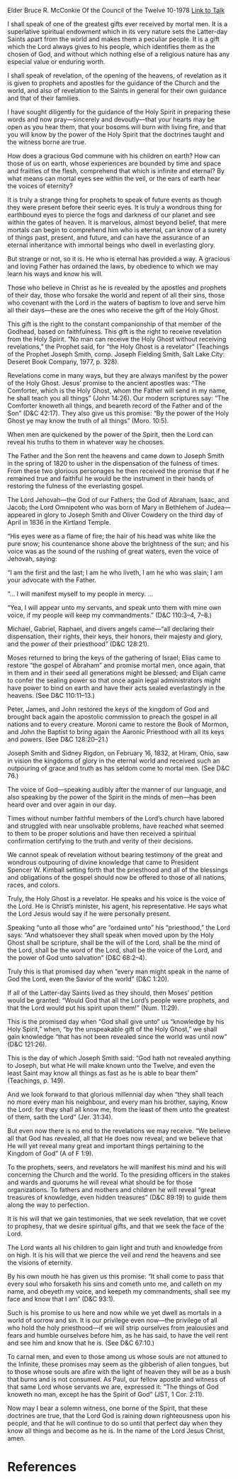 Elder Bruce R. McConkie
Of the Council of the Twelve
10-1978
[Link to Talk](https://www.churchofjesuschrist.org/study/general-conference/1978/10/thou-shalt-receive-revelation?lang=eng)

I shall speak of one of the greatest gifts ever received by mortal men. It is a superlative spiritual endowment which in its very nature sets the Latter-day Saints apart from the world and makes them a peculiar people. It is a gift which the Lord always gives to his people, which identifies them as the chosen of God, and without which nothing else of a religious nature has any especial value or enduring worth.

I shall speak of revelation, of the opening of the heavens, of revelation as it is given to prophets and apostles for the guidance of the Church and the world, and also of revelation to the Saints in general for their own guidance and that of their families.

I have sought diligently for the guidance of the Holy Spirit in preparing these words and now pray—sincerely and devoutly—that your hearts may be open as you hear them, that your bosoms will burn with living fire, and that you will know by the power of the Holy Spirit that the doctrines taught and the witness borne are true.

How does a gracious God commune with his children on earth? How can those of us on earth, whose experiences are bounded by time and space and frailties of the flesh, comprehend that which is infinite and eternal? By what means can mortal eyes see within the veil, or the ears of earth hear the voices of eternity?

It is truly a strange thing for prophets to speak of future events as though they were present before their seeric eyes. It is truly a wondrous thing for earthbound eyes to pierce the fogs and darkness of our planet and see within the gates of heaven. It is marvelous, almost beyond belief, that mere mortals can begin to comprehend him who is eternal, can know of a surety of things past, present, and future, and can have the assurance of an eternal inheritance with immortal beings who dwell in everlasting glory.

But strange or not, so it is. He who is eternal has provided a way. A gracious and loving Father has ordained the laws, by obedience to which we may learn his ways and know his will.

Those who believe in Christ as he is revealed by the apostles and prophets of their day, those who forsake the world and repent of all their sins, those who covenant with the Lord in the waters of baptism to love and serve him all their days—these are the ones who receive the gift of the Holy Ghost.

This gift is the right to the constant companionship of that member of the Godhead, based on faithfulness. This gift is the right to receive revelation from the Holy Spirit. “No man can receive the Holy Ghost without receiving revelations,” the Prophet said, for “the Holy Ghost is a revelator” (Teachings of the Prophet Joseph Smith, comp. Joseph Fielding Smith, Salt Lake City: Deseret Book Company, 1977, p. 328).

Revelations come in many ways, but they are always manifest by the power of the Holy Ghost. Jesus’ promise to the ancient apostles was: “The Comforter, which is the Holy Ghost, whom the Father will send in my name, he shall teach you all things” (John 14:26). Our modern scriptures say: “The Comforter knoweth all things, and beareth record of the Father and of the Son” (D&C 42:17). They also give us this promise: “By the power of the Holy Ghost ye may know the truth of all things” (Moro. 10:5).

When men are quickened by the power of the Spirit, then the Lord can reveal his truths to them in whatever way he chooses.

The Father and the Son rent the heavens and came down to Joseph Smith in the spring of 1820 to usher in the dispensation of the fulness of times. From these two glorious personages he then received the promise that if he remained true and faithful he would be the instrument in their hands of restoring the fulness of the everlasting gospel.

The Lord Jehovah—the God of our Fathers; the God of Abraham, Isaac, and Jacob; the Lord Omnipotent who was born of Mary in Bethlehem of Judea—appeared in glory to Joseph Smith and Oliver Cowdery on the third day of April in 1836 in the Kirtland Temple.

“His eyes were as a flame of fire; the hair of his head was white like the pure snow; his countenance shone above the brightness of the sun; and his voice was as the sound of the rushing of great waters, even the voice of Jehovah, saying:

“I am the first and the last; I am he who liveth, I am he who was slain; I am your advocate with the Father.

“… I will manifest myself to my people in mercy. …

“Yea, I will appear unto my servants, and speak unto them with mine own voice, if my people will keep my commandments.” (D&C 110:3–4, 7–8.)

Michael, Gabriel, Raphael, and divers angels came—“all declaring their dispensation, their rights, their keys, their honors, their majesty and glory, and the power of their priesthood” (D&C 128:21).

Moses returned to bring the keys of the gathering of Israel; Elias came to restore “the gospel of Abraham” and promise mortal men, once again, that in them and in their seed all generations might be blessed; and Elijah came to confer the sealing power so that once again legal administrators might have power to bind on earth and have their acts sealed everlastingly in the heavens. (See D&C 110:11–13.)

Peter, James, and John restored the keys of the kingdom of God and brought back again the apostolic commission to preach the gospel in all nations and to every creature. Moroni came to restore the Book of Mormon, and John the Baptist to bring again the Aaronic Priesthood with all its keys and powers. (See D&C 128:20–21.)

Joseph Smith and Sidney Rigdon, on February 16, 1832, at Hiram, Ohio, saw in vision the kingdoms of glory in the eternal world and received such an outpouring of grace and truth as has seldom come to mortal men. (See D&C 76.)

The voice of God—speaking audibly after the manner of our language, and also speaking by the power of the Spirit in the minds of men—has been heard over and over again in our day.

Times without number faithful members of the Lord’s church have labored and struggled with near unsolvable problems, have reached what seemed to them to be proper solutions and have then received a spiritual confirmation certifying to the truth and verity of their decisions.

We cannot speak of revelation without bearing testimony of the great and wondrous outpouring of divine knowledge that came to President Spencer W. Kimball setting forth that the priesthood and all of the blessings and obligations of the gospel should now be offered to those of all nations, races, and colors.

Truly, the Holy Ghost is a revelator. He speaks and his voice is the voice of the Lord. He is Christ’s minister, his agent, his representative. He says what the Lord Jesus would say if he were personally present.

Speaking “unto all those who” are “ordained unto” his “priesthood,” the Lord says: “And whatsoever they shall speak when moved upon by the Holy Ghost shall be scripture, shall be the will of the Lord, shall be the mind of the Lord, shall be the word of the Lord, shall be the voice of the Lord, and the power of God unto salvation” (D&C 68:2–4).

Truly this is that promised day when “every man might speak in the name of God the Lord, even the Savior of the world” (D&C 1:20).

If all of the Latter-day Saints lived as they should, then Moses’ petition would be granted: “Would God that all the Lord’s people were prophets, and that the Lord would put his spirit upon them!” (Num. 11:29).

This is the promised day when “God shall give unto” us “knowledge by his Holy Spirit,” when, “by the unspeakable gift of the Holy Ghost,” we shall gain knowledge “that has not been revealed since the world was until now” (D&C 121:26).

This is the day of which Joseph Smith said: “God hath not revealed anything to Joseph, but what He will make known unto the Twelve, and even the least Saint may know all things as fast as he is able to bear them” (Teachings, p. 149).

And we look forward to that glorious millennial day when “they shall teach no more every man his neighbour, and every man his brother, saying, Know the Lord: for they shall all know me, from the least of them unto the greatest of them, saith the Lord” (Jer. 31:34).

But even now there is no end to the revelations we may receive. “We believe all that God has revealed, all that He does now reveal, and we believe that He will yet reveal many great and important things pertaining to the Kingdom of God” (A of F 1:9).

To the prophets, seers, and revelators he will manifest his mind and his will concerning the Church and the world. To the presiding officers in the stakes and wards and quorums he will reveal what should be for those organizations. To fathers and mothers and children he will reveal “great treasures of knowledge, even hidden treasures” (D&C 89:19) to guide them along the way to perfection.

It is his will that we gain testimonies, that we seek revelation, that we covet to prophesy, that we desire spiritual gifts, and that we seek the face of the Lord.

The Lord wants all his children to gain light and truth and knowledge from on high. It is his will that we pierce the veil and rend the heavens and see the visions of eternity.

By his own mouth he has given us this promise: “It shall come to pass that every soul who forsaketh his sins and cometh unto me, and calleth on my name, and obeyeth my voice, and keepeth my commandments, shall see my face and know that I am” (D&C 93:1).

Such is his promise to us here and now while we yet dwell as mortals in a world of sorrow and sin. It is our privilege even now—the privilege of all who hold the holy priesthood—if we will strip ourselves from jealousies and fears and humble ourselves before him, as he has said, to have the veil rent and see him and know that he is. (See D&C 67:10.)

To carnal men, and even to those among us whose souls are not attuned to the Infinite, these promises may seem as the gibberish of alien tongues, but to those whose souls are afire with the light of heaven they will be as a bush that burns and is not consumed. As Paul, our fellow apostle and witness of that same Lord whose servants we are, expressed it: “The things of God knoweth no man, except he has the Spirit of God” (JST, 1 Cor. 2:11).

Now may I bear a solemn witness, one borne of the Spirit, that these doctrines are true, that the Lord God is raining down righteousness upon his people, and that he will continue to do so until that perfect day when they know all things and become as he is. In the name of the Lord Jesus Christ, amen.

# References
